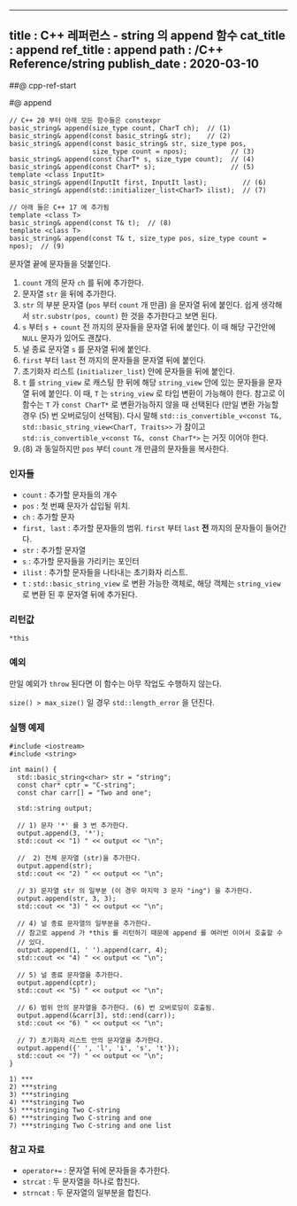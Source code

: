 ----------------
title : C++ 레퍼런스 - string 의 append 함수
cat_title : append
ref_title : append
path : /C++ Reference/string
publish_date : 2020-03-10
----------------

##@ cpp-ref-start

#@ append

```cpp-formatted
// C++ 20 부터 아래 모든 함수들은 constexpr
basic_string& append(size_type count, CharT ch);  // (1)
basic_string& append(const basic_string& str);    // (2)
basic_string& append(const basic_string& str, size_type pos,
                     size_type count = npos);           // (3)
basic_string& append(const CharT* s, size_type count);  // (4)
basic_string& append(const CharT* s);                   // (5)
template <class InputIt>
basic_string& append(InputIt first, InputIt last);         // (6)
basic_string& append(std::initializer_list<CharT> ilist);  // (7)

// 아래 둘은 C++ 17 에 추가됨
template <class T>
basic_string& append(const T& t);  // (8)
template <class T>
basic_string& append(const T& t, size_type pos, size_type count = npos);  // (9)
```

문자열 끝에 문자들을 덧붙인다.

1. `count` 개의 문자 `ch` 를 뒤에 추가한다.
2. 문자열 `str` 을 뒤에 추가한다.
3. `str` 의 부분 문자열 (`pos` 부터 `count` 개 만큼) 을 문자열 뒤에 붙인다. 쉽게 생각해서 `str.substr(pos, count)` 한 것을 추가한다고 보면 된다.
4. `s` 부터 `s + count` 전 까지의 문자들을 문자열 뒤에 붙인다. 이 때 해당 구간안에 `NULL` 문자가 있어도 괜찮다.
5. 널 종료 문자열 `s` 를 문자열 뒤에 붙인다.
6. `first` 부터 `last` 전 까지의 문자들을 문자열 뒤에 붙인다.
7. 초기화자 리스트 (`initializer_list`) 안에 문자들을 뒤에 붙인다.
8. `t` 를 `string_view` 로 캐스팅 한 뒤에 해당 `string_view` 안에 있는 문자들을 문자열 뒤에 붙인다. 이 때, `T` 는 `string_view` 로 타입 변환이 가능해야 한다. 참고로 이 함수는 `T` 가 `const CharT*` 로 변환가능하지 않을 때 선택된다 (만일 변환 가능할 경우 (5) 번 오버로딩이 선택됨). 다시 말해 `std::is_convertible_v<const T&, std::basic_string_view<CharT, Traits>>` 가 참이고 `std::is_convertible_v<const T&, const CharT*>` 는 거짓 이어야 한다.
9. (8) 과 동일하지만 `pos` 부터 `count` 개 만큼의 문자들을 복사한다.

### 인자들

* `count` : 추가할 문자들의 개수
* `pos` : 첫 번째 문자가 삽입될 위치.
* `ch` : 추가할 문자
* `first, last` : 추가할 문자들의 범위. `first` 부터 `last` **전** 까지의 문자들이 들어간다.
* `str` : 추가할 문자열
* `s` : 추가할 문자들을 가리키는 포인터
* `ilist` : 추가할 문자들을 나타내는 초기화자 리스트.
* `t` : ``std::basic_string_view`` 로 변환 가능한 객체로, 해당 객체는 `string_view` 로 변환 된 후 문자열 뒤에 추가된다.

### 리턴값

`*this`

### 예외

만일 예외가 `throw` 된다면 이 함수는 아무 작업도 수행하지 않는다.

`size() > max_size()` 일 경우 `std::length_error` 을 던진다.

### 실행 예제

```cpp-formatted
#include <iostream>
#include <string>

int main() {
  std::basic_string<char> str = "string";
  const char* cptr = "C-string";
  const char carr[] = "Two and one";

  std::string output;

  // 1) 문자 '*' 를 3 번 추가한다.
  output.append(3, '*');
  std::cout << "1) " << output << "\n";

  //  2) 전체 문자열 (str)을 추가한다.
  output.append(str);
  std::cout << "2) " << output << "\n";

  // 3) 문자열 str 의 일부분 (이 경우 마지막 3 문자 "ing") 을 추가한다.
  output.append(str, 3, 3);
  std::cout << "3) " << output << "\n";

  // 4) 널 종료 문자열의 일부분을 추가한다.
  // 참고로 append 가 *this 를 리턴하기 때문에 append 를 여러번 이어서 호출할 수
  // 있다.
  output.append(1, ' ').append(carr, 4);
  std::cout << "4) " << output << "\n";

  // 5) 널 종료 문자열을 추가한다.
  output.append(cptr);
  std::cout << "5) " << output << "\n";

  // 6) 범위 안의 문자열을 추가한다. (6) 번 오버로딩이 호출됨.
  output.append(&carr[3], std::end(carr));
  std::cout << "6) " << output << "\n";

  // 7) 초기화자 리스트 안의 문자열을 추가한다.
  output.append({' ', 'l', 'i', 's', 't'});
  std::cout << "7) " << output << "\n";
}
```

```exec
1) ***
2) ***string
3) ***stringing
4) ***stringing Two 
5) ***stringing Two C-string
6) ***stringing Two C-string and one
7) ***stringing Two C-string and one list
```

### 참고 자료

* `operator+=` : 문자열 뒤에 문자들을 추가한다.
* `strcat` : 두 문자열을 하나로 합친다.
* `strncat` : 두 문자열의 일부분을 합친다.